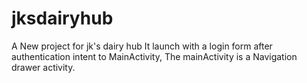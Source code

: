 # jksdairyhub
A New project for jk's dairy hub
It launch with a login form after authentication intent to MainActivity, The mainActivity is a Navigation drawer activity.